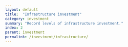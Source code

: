 ```yaml
---
layout: default
title:  "Infrastructure investment"
category: investment
summary: "Record levels of infrastructure investment."
index: 2
parent: investment
permalink: /investment/infrastructure/
---
```

